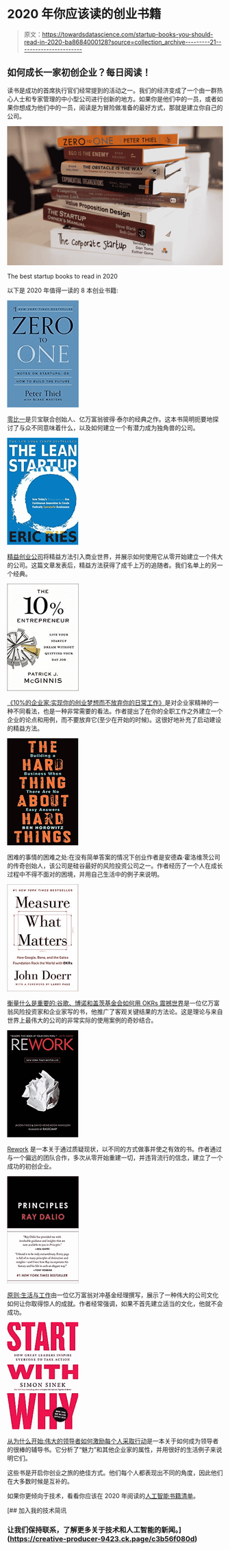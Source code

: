 # 2020 年你应该读的创业书籍

> 原文：<https://towardsdatascience.com/startup-books-you-should-read-in-2020-ba8684000128?source=collection_archive---------21----------------------->

## 如何成长一家初创企业？每日阅读！

读书是成功的首席执行官们经常提到的活动之一。我们的经济变成了一个由一群热心人士和专家管理的中小型公司进行创新的地方。如果你是他们中的一员，或者如果你想成为他们中的一员，阅读是为冒险做准备的最好方式，那就是建立你自己的公司。

![](img/2a8b0214e50371bb9bbeeae95a4bbe1b.png)

The best startup books to read in 2020

以下是 2020 年值得一读的 8 本创业书籍:

![](img/1c0f09a70f341b7f6e606acb98ccf90e.png)

[零比一](https://amzn.to/2Qvw40F)是贝宝联合创始人、亿万富翁彼得·泰尔的经典之作。这本书简明扼要地探讨了与众不同意味着什么，以及如何建立一个有潜力成为独角兽的公司。

![](img/b1dfa9967d69a75b019a470f44f1ed83.png)

[精益创业公司](https://amzn.to/2KCfcSh)将精益方法引入商业世界，并展示如何使用它从零开始建立一个伟大的公司。这篇文章发表后，精益方法获得了成千上万的追随者。我们名单上的另一个经典。

![](img/1b96759855e287b68d3ce2990c64ae37.png)

[《10%的企业家:实现你的创业梦想而不放弃你的日常工作》](https://amzn.to/2pwpGeo)是对企业家精神的一种不同看法，也是一种非常需要的看法。作者提出了在你的全职工作之外建立一个企业的论点和用例，而不要放弃它(至少在开始的时候)。这很好地补充了启动建设的精益方法。

![](img/cdc7eaf8e75e74c58843aec48b5d21b1.png)

困难的事情的困难之处:在没有简单答案的情况下创业作者是安德森·霍洛维茨公司的传奇创始人，该公司是硅谷最好的风险投资公司之一。作者经历了一个人在成长过程中不得不面对的困境，并用自己生活中的例子来说明。

![](img/62301ab54d02f1065b89f19667b58f29.png)

[衡量什么是重要的:谷歌、博诺和盖茨基金会如何用 OKRs 震撼世界](https://www.amazon.com/gp/product/0525536221/ref=as_li_tl?ie=UTF8&camp=1789&creative=9325&creativeASIN=0525536221&linkCode=as2&tag=petacrunch-20&linkId=58cc0fdb1b7cbb5f67ac0dbbe513e67a)是一位亿万富翁风险投资家和企业家写的书，他推广了客观关键结果的方法论。这是理论与来自世界上最伟大的公司的非常实际的使用案例的奇妙结合。

![](img/1dd55e9a823c39d8762ed2cdc72db83b.png)

[Rework](https://www.amazon.com/gp/product/0307463745/ref=as_li_tl?ie=UTF8&camp=1789&creative=9325&creativeASIN=0307463745&linkCode=as2&tag=petacrunch-20&linkId=50f6fbbbd98a29a7adc2f1df3fcb09e5) 是一本关于通过质疑现状，以不同的方式做事并使之有效的书。作者通过与一个偏远的团队合作，多次从零开始重建一切，并违背流行的信念，建立了一个成功的初创企业。

![](img/e85e5f6bba42bea9e8e189776c834b99.png)

[原则:生活与工作](https://www.amazon.com/gp/product/1501124021/ref=as_li_tl?ie=UTF8&camp=1789&creative=9325&creativeASIN=1501124021&linkCode=as2&tag=petacrunch-20&linkId=7e0c8eafe47c026e1c548facda6905f1)由一位亿万富翁对冲基金经理撰写，展示了一种伟大的公司文化如何让你取得惊人的成就。作者经常强调，如果不首先建立适当的文化，他就不会成功。

![](img/84219dc1aa475c84051739c2c179f70d.png)

[从为什么开始:伟大的领导者如何激励每个人采取行动](https://www.amazon.com/gp/product/1591846447/ref=as_li_tl?ie=UTF8&camp=1789&creative=9325&creativeASIN=1591846447&linkCode=as2&tag=petacrunch-20&linkId=8bedccd2cb6431b1af2bade1e9ac21f4)是一本关于如何成为领导者的很棒的辅导书。它分析了“魅力”和其他企业家的属性，并用很好的生活例子来说明它们。

这些书是开启你创业之旅的绝佳方式。他们每个人都表现出不同的角度，因此他们在大多数时候是互补的。

如果你更倾向于技术，看看你应该在 2020 年阅读的[人工智能书籍清单](https://medium.com/p/artificial-intelligence-books-you-should-read-in-2020-4d3cecd21efa)。

[](https://creative-producer-9423.ck.page/c3b56f080d) [## 加入我的技术简讯

### 让我们保持联系，了解更多关于技术和人工智能的新闻。](https://creative-producer-9423.ck.page/c3b56f080d)